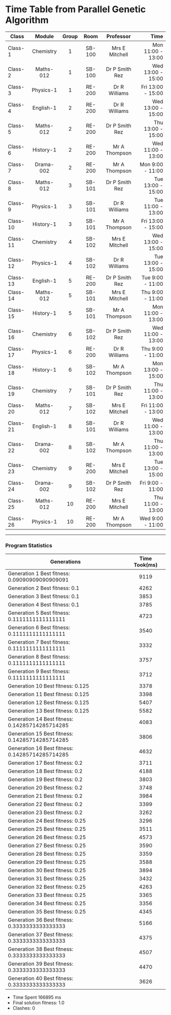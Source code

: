 # Time Table from Parallel Genetic Algorithm 
| Class | Module| Group  |  Room  | Professor | Time |
| ------------- | :-------------: | :-------------:  |  :-------------:  | :-------------: | -------------: |
| Class-1|Chemistry|1|SB-100|Mrs E Mitchell|Mon 11:00 - 13:00|
| Class-2|Maths-012|1|SB-100|Dr P Smith Rez|Wed 13:00 - 15:00|
| Class-3|Physics-1|1|RE-200|Dr R Williams|Fri 13:00 - 15:00|
| Class-4|English-1|2|RE-200|Dr R Williams|Wed 13:00 - 15:00|
| Class-5|Maths-012|2|RE-200|Dr P Smith Rez|Thu 13:00 - 15:00|
| Class-6|History-1|2|RE-200|Mr A Thompson|Wed 11:00 - 13:00|
| Class-7|Drama-002|2|RE-200|Mr A Thompson|Mon 9:00 -  11:00|
| Class-8|Maths-012|3|SB-101|Dr P Smith Rez|Tue 13:00 - 15:00|
| Class-9|Physics-1|3|SB-101|Dr R Williams|Tue 11:00 - 13:00|
| Class-10|History-1|3|SB-101|Mr A Thompson|Fri 13:00 - 15:00|
| Class-11|Chemistry|4|SB-102|Mrs E Mitchell|Wed 13:00 - 15:00|
| Class-12|Physics-1|4|SB-102|Dr R Williams|Tue 13:00 - 15:00|
| Class-13|English-1|5|RE-200|Dr P Smith Rez|Tue 9:00 -  11:00|
| Class-14|Maths-012|5|SB-101|Mrs E Mitchell|Thu 9:00 -  11:00|
| Class-15|History-1|5|SB-101|Mr A Thompson|Mon 11:00 - 13:00|
| Class-16|Chemistry|6|SB-102|Dr P Smith Rez|Wed 11:00 - 13:00|
| Class-17|Physics-1|6|RE-200|Dr R Williams|Thu 9:00 -  11:00|
| Class-18|History-1|6|SB-102|Mr A Thompson|Mon 13:00 - 15:00|
| Class-19|Chemistry|7|SB-101|Dr P Smith Rez|Thu 11:00 - 13:00|
| Class-20|Maths-012|7|SB-102|Mrs E Mitchell|Fri 11:00 - 13:00|
| Class-21|English-1|8|SB-101|Dr R Williams|Wed 11:00 - 13:00|
| Class-22|Drama-002|8|SB-102|Mr A Thompson|Thu 11:00 - 13:00|
| Class-23|Chemistry|9|RE-200|Mrs E Mitchell|Tue 13:00 - 15:00|
| Class-24|Drama-002|9|SB-102|Dr P Smith Rez|Fri 9:00 -  11:00|
| Class-25|Maths-012|10|RE-200|Mrs E Mitchell|Thu 11:00 - 13:00|
| Class-26|Physics-1|10|RE-200|Mr A Thompson|Wed 9:00 -  11:00|
--- 
   ### Program Statistics 
|Generations | Time Took(ms) |
| ------------- | :-----------: |
| Generation 1 Best fitness: 0.09090909090909091|9119|
| Generation 2 Best fitness: 0.1|4262|
| Generation 3 Best fitness: 0.1|3853|
| Generation 4 Best fitness: 0.1|3785|
| Generation 5 Best fitness: 0.1111111111111111|4723|
| Generation 6 Best fitness: 0.1111111111111111|3540|
| Generation 7 Best fitness: 0.1111111111111111|3332|
| Generation 8 Best fitness: 0.1111111111111111|3757|
| Generation 9 Best fitness: 0.1111111111111111|3712|
| Generation 10 Best fitness: 0.125|3378|
| Generation 11 Best fitness: 0.125|3398|
| Generation 12 Best fitness: 0.125|5407|
| Generation 13 Best fitness: 0.125|5582|
| Generation 14 Best fitness: 0.14285714285714285|4083|
| Generation 15 Best fitness: 0.14285714285714285|3806|
| Generation 16 Best fitness: 0.14285714285714285|4632|
| Generation 17 Best fitness: 0.2|3711|
| Generation 18 Best fitness: 0.2|4188|
| Generation 19 Best fitness: 0.2|3803|
| Generation 20 Best fitness: 0.2|3748|
| Generation 21 Best fitness: 0.2|3984|
| Generation 22 Best fitness: 0.2|3399|
| Generation 23 Best fitness: 0.2|3262|
| Generation 24 Best fitness: 0.25|3296|
| Generation 25 Best fitness: 0.25|3511|
| Generation 26 Best fitness: 0.25|4573|
| Generation 27 Best fitness: 0.25|3590|
| Generation 28 Best fitness: 0.25|3359|
| Generation 29 Best fitness: 0.25|3588|
| Generation 30 Best fitness: 0.25|3894|
| Generation 31 Best fitness: 0.25|3432|
| Generation 32 Best fitness: 0.25|4263|
| Generation 33 Best fitness: 0.25|3365|
| Generation 34 Best fitness: 0.25|3356|
| Generation 35 Best fitness: 0.25|4345|
| Generation 36 Best fitness: 0.3333333333333333|5166|
| Generation 37 Best fitness: 0.3333333333333333|4375|
| Generation 38 Best fitness: 0.3333333333333333|4507|
| Generation 39 Best fitness: 0.3333333333333333|4470|
| Generation 40 Best fitness: 0.3333333333333333|3626|

- Time Spent 166895 ms 
- Final solution fitness: 1.0
- Clashes: 0
